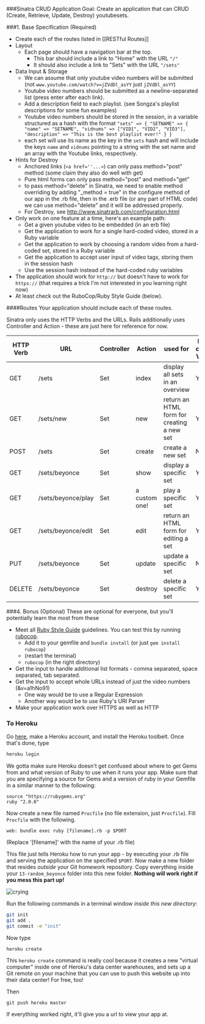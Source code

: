 ###Sinatra CRUD Application
Goal: Create an application that can CRUD (Create, Retrieve, Update, Destroy) youtubesets.

###1. Base Specification (Required)
  - Create each of the routes listed in [[RESTful Routes]]
  - Layout
    - Each page should have a navigation bar at the top.
      - This bar should include a link to "Home" with the URL `"/"`
      - It should also include a link to "Sets" with the URL `"/sets"`
  - Data Input & Storage
    - We can assume that only youtube video numbers will be submitted (not `www.youtube.com/watch?v=jZVdDl_asYY` just `jZVdDl_asYY`)
    - Youtube video numbers should be submitted as a newline-separated list (press enter after each link).
    - Add a description field to each playlist. (see Songza's playlist descriptions for some fun examples)
    - Youtube video numbers should be stored in the session, in a variable structured as a hash with the format `"sets" => { "SETNAME" => { "name" => "SETNAME", "vidnums" => ["VID1", "VID2", "VID3"], "description" => "This is the best playlist ever!" } }`
    - each set will use its name as the key in the `sets` hash and will include the keys `name` and `vidnums` pointing to a string with the set name and an array with the Youtube links, respectively.
  - Hints for Destroy
    - Anchored links (`<a href=''...>`) can only pass method="post" method (some claim they also do well with get)
    - Pure html forms can only pass method="post" and method="get"
    - to pass method="delete" in Sinatra, we need to enable method overriding by adding "_method = true" in the configure method of our app in the .rb file, then in the .erb file (or any part of HTML code) we can use method="delete" and it will be addressed properly.
    - For Destroy, see http://www.sinatrarb.com/configuration.html
  - Only work on one feature at a time, here's an example path:
    + Get a given youtube video to be embedded (in an erb file)
    + Get the application to work for a single hard-coded video, stored in a Ruby variable
    + Get the application to work by choosing a random video from a hard-coded set, stored in a Ruby variable
    + Get the application to accept user input of video tags, storing them in the session hash
    + Use the session hash instead of the hard-coded ruby variables
  - The application should work for `http://` but doesn't have to work for `https://` (that requires a trick I'm not interested in you learning right now)
  - At least check out the RuboCop/Ruby Style Guide (below).


####Routes
Your application should include each of these routes.

Sinatra only uses the HTTP Verbs and the URLs. Rails additionally uses Controller and Action - these are just here for reference for now.

HTTP Verb | URL | Controller | Action | used for | Must create View?
--- | --- | --- | --- | --- | ---
GET | /sets | Set | index | display all sets in an overview | Yes
GET | /sets/new | Set | new | return an HTML form for creating a new set | Yes
POST | /sets | Set | create | create a new set | No
GET | /sets/beyonce | Set | show | display a specific set | Yes
GET | /sets/beyonce/play | Set | a custom one! | play a specific set | Yes
GET | /sets/beyonce/edit | Set | edit | return an HTML form for editing a set | Yes
PUT | /sets/beyonce | Set | update | update a specific set | No
DELETE | /sets/beyonce | Set | destroy | delete a specific set | Yes



###4. Bonus (Optional)
These are optional for everyone, but you'll potentially learn the most from these
  - Meet all [Ruby Style Guide](https://github.com/bbatsov/ruby-style-guide) guidelines. You can test this by running [rubocop](https://github.com/bbatsov/rubocop).
    - Add it to your gemfile and `bundle install` (or just `gem install rubocop`)
    - (restart the terminal)
    - `rubocop` (in the right directory)
  - Get the input to handle additional list formats - comma separated, space separated, tab separated.
  - Get the input to accept whole URLs instead of just the video numbers (&v=a1hNo91)
    - One way would be to use a Regular Expression
    - Another way would be to use Ruby's URI Parser
  - Make your application work over HTTPS as well as HTTP

### To Heroku

Go [here](https://devcenter.heroku.com/articles/quickstart), make a Heroku account, and install the Heroku toolbelt. Once that's done, type

```bash
heroku login
```

We gotta make sure Heroku doesn't get confused about where to get Gems from and what version of Ruby to use when it runs your app.  Make sure that you are specifying a source for Gems and a version of ruby in your Gemfile in a similar manner to the following:


```Gemfile
source "https://rubygems.org"
ruby "2.0.0"
```

Now create a new file named `Procfile` (no file extension, just `Procfile`).  Fill `Procfile` with the following.

```
web: bundle exec ruby [filename].rb -p $PORT
```

(Replace '[filename]' with the name of your .rb file)

This file just tells Heroku how to run your app - by executing your .rb file and serving the application on the specified `$PORT`.  Now make a new folder that resides _outside_ your Git homework repository.  Copy everything inside your `13-random_beyonce` folder into this new folder.  **Nothing will work right if you mess this part up!**

![crying](http://i.imgur.com/YAbmJzL.gif)

Run the following commands in a terminal window _inside this new directory_:

```bash
git init
git add .
git commit -m "init"
```

Now type

```
heroku create
```

This `heroku create` command is really cool because it creates a new "virtual computer" inside one of Heroku's data center warehouses, and sets up a Git remote on your machine that you can use to push this website up into their data center!  For free, too!

Then

```
git push heroku master
```

If everything worked right, it'll give you a url to view your app at.